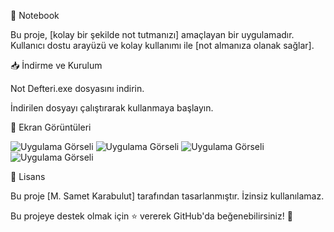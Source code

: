 🚀 Notebook

Bu proje, [kolay bir şekilde not tutmanızı] amaçlayan bir uygulamadır. Kullanıcı dostu arayüzü ve kolay kullanımı ile [not almanıza olanak sağlar].

📥 İndirme ve Kurulum



Not Defteri.exe dosyasını indirin.

İndirilen dosyayı çalıştırarak kullanmaya başlayın.


📸 Ekran Görüntüleri

![Uygulama Görseli](https://sametkarabulut.com/wp-content/uploads/2025/02/Ekran-goruntusu-2025-02-19-124625.png)
![Uygulama Görseli](https://sametkarabulut.com/wp-content/uploads/2025/02/Ekran-goruntusu-2025-02-19-124633.png)
![Uygulama Görseli](https://sametkarabulut.com/wp-content/uploads/2025/02/Ekran-goruntusu-2025-02-19-130112.png)
![Uygulama Görseli](https://sametkarabulut.com/wp-content/uploads/2025/02/Ekran-goruntusu-2025-02-19-130123.png)



📜 Lisans

Bu proje [M. Samet Karabulut] tarafından tasarlanmıştır. İzinsiz kullanılamaz.

Bu projeye destek olmak için ⭐ vererek GitHub'da beğenebilirsiniz! 🚀
